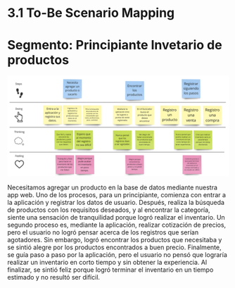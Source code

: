 # 3.1 To-Be Scenario Mapping
# Segmento: Principiante Invetario de productos
![Escenario Mapping](https://github.com/ArtSoftt/EasyInventory-InformeDeProyecto/blob/release-1.0/Docs/Capitulo%20III/img/To%20be%20Escenario%20Mapping.jpg)

Necesitamos agregar un producto en la base de datos mediante nuestra app web. Uno de los procesos, para un principiante, comienza con entrar a la aplicación y registrar los datos de usuario. Después, realiza la búsqueda de productos con los requisitos deseados, y al encontrar la categoría, siente una sensación de tranquilidad porque logró realizar el inventario. Un segundo proceso es, mediante la aplicación, realizar cotización de precios, pero el usuario no logró pensar acerca de los registros que serían agotadores. Sin embargo, logró encontrar los productos que necesitaba y se sintió alegre por los productos encontrados a buen precio. Finalmente, se guía paso a paso por la aplicación, pero el usuario no pensó que lograría realizar un inventario en corto tiempo y sin obtener la experiencia. Al finalizar, se sintió feliz porque logró terminar el inventario en un tiempo estimado y no resultó ser difícil.